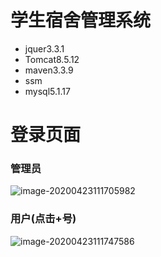 # 学生宿舍管理系统
- jquer3.3.1
- Tomcat8.5.12
- maven3.3.9
- ssm
- mysql5.1.17

# 登录页面

### 管理员

![image-20200423111705982](C:\Users\Lenovo\AppData\Roaming\Typora\typora-user-images\image-20200423111705982.png)

### 用户(点击+号)

![image-20200423111747586](C:\Users\Lenovo\AppData\Roaming\Typora\typora-user-images\image-20200423111747586.png)